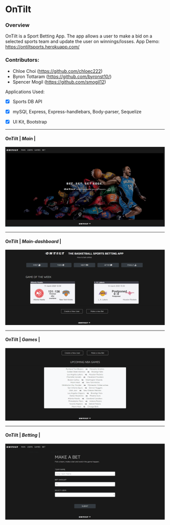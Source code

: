 # OnTilt
### Overview
OnTilt is a Sport Betting App. The app allows a user to make a bid on a selected sports team and update the user on winnings/losses. 
App Demo: https://ontiltsports.herokuapp.com/

### Contributors:

- Chloe Choi (https://github.com/chloec222)
- Byron Tottaram (https://github.com/byronst10/)
- Spencer Mogil (https://github.com/smogil12)

Applications Used:
- [x] Sports DB API
- [x] mySQl, Express, Express-handlebars, Body-parser, Sequelize

- [x] UI Kit, Bootstrap


--------------------------------------------------------------------------------------------------------------------------------------

#### OnTilt | *Main* |
![Image of home](/public/css/ontiltmain.png)

--------------------------------------------------------------------------------------------------------------------------------------

#### OnTilt | *Main-dashboard* |
![Image of dashboard](/public/css/main2.png)

--------------------------------------------------------------------------------------------------------------------------------------

#### OnTilt | *Games* |
![Image of games](/public/css/games.png)

--------------------------------------------------------------------------------------------------------------------------------------

#### OnTilt | *Betting* |
![Image of betting](/public/css/bet.png)

